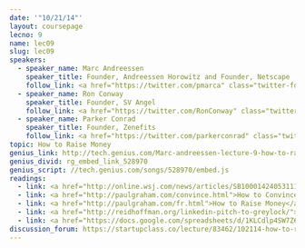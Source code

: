```yaml
---
date: '"10/21/14"'
layout: coursepage
lecno: 9
name: lec09
slug: lec09
speakers:
  - speaker_name: Marc Andreessen
    speaker_title: Founder, Andreessen Horowitz and Founder, Netscape
    follow_link: <a href="https://twitter.com/pmarca" class="twitter-follow-button" data-show-count="false" data-show-screen-name="true">Follow @pmarca</a>
  - speaker_name: Ron Conway
    speaker_title: Founder, SV Angel
    follow_link: <a href="https://twitter.com/RonConway" class="twitter-follow-button" data-show-count="false" data-show-screen-name="true">Follow @RonConway</a>
  - speaker_name: Parker Conrad
    speaker_title: Founder, Zenefits
    follow_link: <a href="https://twitter.com/parkerconrad" class="twitter-follow-button" data-show-count="false" data-show-screen-name="true">Follow @parkerconard</a>
topic: How to Raise Money
genius_link: http://tech.genius.com/Marc-andreessen-lecture-9-how-to-raise-money-annotated
genius_divid: rg_embed_link_528970
genius_script: //tech.genius.com/songs/528970/embed.js
readings:
  - link: <a href="http://online.wsj.com/news/articles/SB10001424053111903480904576512250915629460">Why Software is Eating the World</a> by Marc Andreessen
  - link: <a href="http://paulgraham.com/convince.html">How to Convince Investors</a> by Paul Graham
  - link: <a href="http://paulgraham.com/fr.html">How to Raise Money</a> by Paul Graham
  - link: <a href="http://reidhoffman.org/linkedin-pitch-to-greylock/">Linkedin’s Series B Picture to Greylock</a> by Reid Hoffman
  - link: <a href="https://docs.google.com/spreadsheets/d/1KLCdlp4SW7Z64W_DWGwwuTIfH1GXRAMtPxv4EB5gKu0/edit?usp=sharing">Ron Conway's Recommended Reading List</a>
discussion_forum: https://startupclass.co/lecture/83462/102114-how-to-raise-moneybrbmarc-andreessenb-ifounder-andreessen-horowitz-and-founder-netscapeibrbron-conwayb-ifounder-sv-angelibrbben-silbermannb-ifounder--ceo-pinteresti-----
---
```

